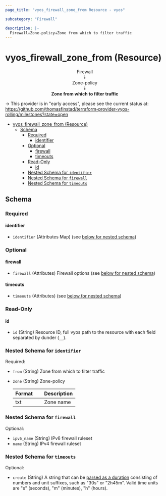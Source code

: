 ```yaml
---
page_title: "vyos_firewall_zone_from Resource - vyos"

subcategory: "Firewall"

description: |-
  Firewall⯯Zone-policy⯯Zone from which to filter traffic
---
```


# vyos_firewall_zone_from (Resource)
<center>

Firewall  
⯯  
Zone-policy  
⯯  
**Zone from which to filter traffic**


</center>

-> This provider is in "early access", please see the current status at: https://github.com/thomasfinstad/terraform-provider-vyos-rolling/milestones?state=open

<!--TOC-->

- [vyos_firewall_zone_from (Resource)](#vyos_firewall_zone_from-resource)
  - [Schema](#schema)
    - [Required](#required)
      - [identifier](#identifier)
    - [Optional](#optional)
      - [firewall](#firewall)
      - [timeouts](#timeouts)
    - [Read-Only](#read-only)
      - [id](#id)
    - [Nested Schema for `identifier`](#nested-schema-for-identifier)
    - [Nested Schema for `firewall`](#nested-schema-for-firewall)
    - [Nested Schema for `timeouts`](#nested-schema-for-timeouts)

<!--TOC-->

<!-- schema generated by tfplugindocs -->
## Schema

### Required

#### identifier
- `identifier` (Attributes Map) (see [below for nested schema](#nestedatt--identifier))

### Optional

#### firewall
- `firewall` (Attributes) Firewall options (see [below for nested schema](#nestedatt--firewall))
#### timeouts
- `timeouts` (Attributes) (see [below for nested schema](#nestedatt--timeouts))

### Read-Only

#### id
- `id` (String) Resource ID, full vyos path to the resource with each field separated by dunder (`__`).

<a id="nestedatt--identifier"></a>
### Nested Schema for `identifier`

Required:

- `from` (String) Zone from which to filter traffic
- `zone` (String) Zone-policy

    |  Format  &emsp;|  Description  |
    |----------|---------------|
    |  txt     &emsp;|  Zone name    |


<a id="nestedatt--firewall"></a>
### Nested Schema for `firewall`

Optional:

- `ipv6_name` (String) IPv6 firewall ruleset
- `name` (String) IPv4 firewall ruleset


<a id="nestedatt--timeouts"></a>
### Nested Schema for `timeouts`

Optional:

- `create` (String) A string that can be [parsed as a duration](https://pkg.go.dev/time#ParseDuration) consisting of numbers and unit suffixes, such as &#34;30s&#34; or &#34;2h45m&#34;. Valid time units are &#34;s&#34; (seconds), &#34;m&#34; (minutes), &#34;h&#34; (hours).
